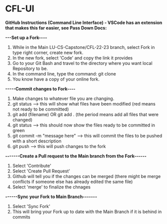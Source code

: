 # CFL-UI






**GitHub Instructions (Command Line Interface) - VSCode has an extension that makes this far easier, see Pass Down Docs:**

**---Set up a Fork----**
1. While in the Main LU-CS-Capstone/CFL-22-23 branch, select Fork in type right corner, create new fork.
2. In the new fork, select 'Code' and copy the link it provides
3. Go to your Git Bash and travel to the directory where you want local Repository to be.
4. In the command line, type the command: git clone <url from Fork>
5. You know have a copy of your online fork. 


**-----Commit changes to Fork----**
1. Make changes to whatever file you are changing.
2. git status --> this will show what files have been modified (red means not ready to be committed)
3. git add (filename) OR git add .  (the period means add all files that were changed)
4. git status --> this should now show the files ready to be committed in green
5. git commit -m "message here" --> this will commit the files to be pushed with a short description
6. git push --> this will push changes to the fork


**-------Create a Pull request to the Main branch from the Fork------**
1. Select 'Contribute'
2. Select 'Create Pull Request'
3. Github will tell you if the changes can be merged (there might be merge conflicts if someone else has already edited the same file)
4. Select 'merge' to finalize the chnages


**------Sync your Fork to Main Branch-------**
1. Select 'Sync Fork'
2. This will bring your Fork up to date with the Main Branch if it is behind in commits 


